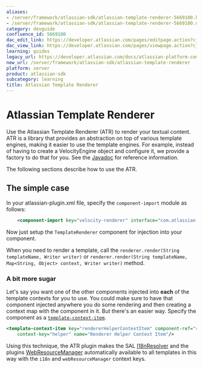 ```yaml
---
aliases:
- /server/framework/atlassian-sdk/atlassian-template-renderer-5669100.html
- /server/framework/atlassian-sdk/atlassian-template-renderer-5669100.md
category: devguide
confluence_id: 5669100
dac_edit_link: https://developer.atlassian.com/pages/editpage.action?cjm=wozere&pageId=5669100
dac_view_link: https://developer.atlassian.com/pages/viewpage.action?cjm=wozere&pageId=5669100
learning: guides
legacy_url: https://developer.atlassian.com/docs/atlassian-platform-common-components/atlassian-template-renderer
new_url: /server/framework/atlassian-sdk/atlassian-template-renderer
platform: server
product: atlassian-sdk
subcategory: learning
title: Atlassian Template Renderer
---
```

# Atlassian Template Renderer

Use the Atlassian Template Renderer (ATR) to render your textual content. ATR is a library that provides an abstraction on top of various template engines, making it easier to use the template engines. For example, instead of having to create a VelocityEngine object and configure it, we provide a factory to do that for you. See the <a href="http://docs.atlassian.com/atlassian-template-renderer-api/" class="external-link">Javadoc</a> for reference information.

The following sections describe how to use the ATR.

## The simple case

In your atlassian-plugin.xml file, specify the `component-import` module as follows:

``` xml
    <component-import key="velocity-renderer" interface="com.atlassian.templaterenderer.TemplateRenderer" />
```

Now just setup the `TemplateRenderer` component for injection into your component.

When you need to render a template, call the `renderer.render(String templateName, Writer writer)` or `renderer.render(String templateName, Map<String, Object> context, Writer writer)` method.

### A bit more sugar

Let's say you want one of the other components injected into **each** of the template contexts for you to use. You could make sure to have that component injected anywhere you do some rendering and then creating a context map with the component in it. But there's an easier way. Specify the component as a [`template-context-item`](/server/framework/atlassian-sdk/template-context-item-plugin-module).

``` xml
<template-context-item key="rendererHelperContextItem" component-ref="rendererHelper"
    context-key="helper" name="Renderer Helper Context Item"/>
```

Using this technique, the ATR plugin makes the SAL [I18nResolver](/server/framework/atlassian-sdk/sal-services#%7B%7B%7B%7D-i18n-resolver%7B%7D%7D%7D) and the plugins <a href="http://docs.atlassian.com/atlassian-plugins-webresource/2.2.0/atlassian-plugins-webresource/apidocs/com/atlassian/plugin/webresource/WebResourceManager.html" class="external-link">WebResourceManager</a> automatically available to all templates in this way with the `i18n` and `webResourceManager` context keys.






































































































































































































